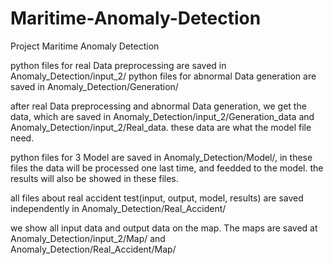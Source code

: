 # Maritime-Anomaly-Detection
Project Maritime Anomaly Detection

python files for real Data preprocessing are saved in Anomaly_Detection/input_2/
python files for abnormal Data generation are saved in Anomaly_Detection/Generation/

after real Data preprocessing and abnormal Data generation, we get the data, which are saved in Anomaly_Detection/input_2/Generation_data and Anomaly_Detection/input_2/Real_data. these data are what the model file need.

python files for 3 Model are saved in Anomaly_Detection/Model/, in these files the data will be processed one last time, and feedded to the model.
the results will also be showed in these files.

all files about real accident test(input, output, model, results) are saved independently in Anomaly_Detection/Real_Accident/

we show all input data and output data on the map. The maps are saved at Anomaly_Detection/input_2/Map/ and Anomaly_Detection/Real_Accident/Map/
